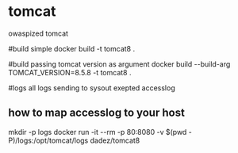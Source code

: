 # tomcat
owaspized tomcat

#build simple
docker build -t tomcat8 .

#build passing tomcat version as argument
docker build --build-arg TOMCAT_VERSION=8.5.8 -t tomcat8 .

#logs
all logs sending to sysout exepted accesslog

## how to map accesslog to your host
mkdir -p logs
docker run -it --rm -p 80:8080 -v $(pwd -P)/logs:/opt/tomcat/logs dadez/tomcat8

